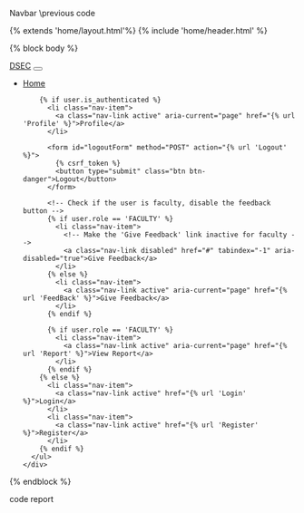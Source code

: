 Navbar \previous code 

{% extends 'home/layout.html'%}
{% include 'home/header.html' %}

{% block body %}
<nav class="navbar navbar-expand-lg bg-body-tertiary py-3 text-uppercase border-bottom border-light-subtle sticky-top">
  <div class="container">
    <a class="navbar-brand" href="#">DSEC</a>
    <button class="navbar-toggler" type="button" data-bs-toggle="collapse" data-bs-target="#navbarSupportedContent" aria-controls="navbarSupportedContent" aria-expanded="false" aria-label="Toggle navigation">
      <span class="navbar-toggler-icon"></span>
    </button>
    <div class="collapse navbar-collapse" id="navbarSupportedContent">
      <ul class="navbar-nav ms-auto mb-2 mb-lg-0 gap-4">
        <li class="nav-item">
          <a class="nav-link active" aria-current="page" href="{% url 'Home' %}">Home</a>
        </li>
        
        {% if user.is_authenticated %}
          <li class="nav-item">
            <a class="nav-link active" aria-current="page" href="{% url 'Profile' %}">Profile</a>
          </li>

          <form id="logoutForm" method="POST" action="{% url 'Logout' %}">
            {% csrf_token %}
            <button type="submit" class="btn btn-danger">Logout</button>
          </form>

          <!-- Check if the user is faculty, disable the feedback button -->
          {% if user.role == 'FACULTY' %}
            <li class="nav-item">
              <!-- Make the 'Give Feedback' link inactive for faculty -->
              <a class="nav-link disabled" href="#" tabindex="-1" aria-disabled="true">Give Feedback</a>
            </li>
          {% else %}
            <li class="nav-item">
              <a class="nav-link active" aria-current="page" href="{% url 'FeedBack' %}">Give Feedback</a>
            </li>
          {% endif %}

          {% if user.role == 'FACULTY' %}
            <li class="nav-item">
              <a class="nav-link active" aria-current="page" href="{% url 'Report' %}">View Report</a>
            </li>
          {% endif %}
        {% else %}
          <li class="nav-item">
            <a class="nav-link active" href="{% url 'Login' %}">Login</a>
          </li>
          <li class="nav-item">
            <a class="nav-link active" href="{% url 'Register' %}">Register</a>
          </li>
        {% endif %}
      </ul>
    </div>
  </div>
</nav>
{% endblock %}





code report 



<!DOCTYPE html>
<html lang="en">
<head>
    <meta charset="UTF-8">
    <meta name="viewport" content="width=device-width, initial-scale=1.0">
    <title>Feedback Report</title>
    <script src="https://cdn.jsdelivr.net/npm/chart.js"></script>
    <script src="https://cdnjs.cloudflare.com/ajax/libs/jspdf/2.5.1/jspdf.umd.min.js"></script>
    <script src="https://cdnjs.cloudflare.com/ajax/libs/html2canvas/0.4.1/html2canvas.min.js"></script>
    <style>
        /* Flexbox for responsive layout */
        .card-container {
            display: flex;
            flex-wrap: wrap;
            justify-content: center;
            gap: 20px; /* Space between cards */
        }

        /* Card styles */
        .card {
            border: 1px solid #ddd;
            border-radius: 8px;
            padding: 20px;
            box-shadow: 0 4px 8px rgba(0, 0, 0, 0.1);
            width: 100%;
            max-width: 400px; /* Maximum width for each card */
            margin: 10px;
            background-color: white;
        }

        .card h4 {
            font-size: 1.2rem;
            text-align: center;
        }

        /* Responsive canvas */
        .feedbackChart {
            width: 100%;
            height: auto;
            max-height: 400px;
        }

        /* Responsive typography */
        h2 {
            text-align: center;
        }

        /* table css  */
        table,th,td{
            border: 1px solid #000;
            border-collapse: collapse;
        }
        table {
            width: 100%;
            margin: 20px 0;
            
            
        }

        th, td {
            padding: 10px;
            text-align: center;
           
        }

        th {
            background-color: #f4f4f4;
        }

        /* Make the table responsive */
        @media (max-width: 768px) {
            table {
                display: block;
                overflow-x: auto;
                white-space: nowrap;
            }
        }

        /* Styling for mobile view */
        @media (max-width: 576px) {
            th, td {
                padding: 8px;
                font-size: 14px;
            }
        }

        /* Add some hover effect */
        tr:hover {
            background-color: #f1f1f1;
        }
         /* Print-specific styles */
    @media print {
        /* Hide the select box and the filter button during printing */
        #batchDepartmentForm, 
        #BatchButton,
        #downloadPDF {
            display: none;
        }
    @media print {
    nav.navbar {
      display: none !important;
    }
  }
        /* Ensure the table is properly displayed during printing */
        table {
            width: 100%;
            page-break-inside: avoid;
        }
        
    }
    </style>
</head>
<body>
    {% block body %}
    {% include 'home/navbar.html' %}

    <h2>Feedback Report</h2>
    <div class="container">
        <div class="row mt-4">
            <form method="post" action="" id="batchDepartmentForm">
                {% csrf_token %}
                <select name="batch_year" id="batchSelect" required>
                    <option value="">Select the batch</option>
                    {% for ans in Batches %}
                        <option value="{{ ans.Batchyear }}" {% if selected_batch == ans.Batchyear %}selected{% endif %}>
                            {{ ans.Batchyear }}
                        </option>
                    {% endfor %}
                </select>
                <select name="department" id="departmentSelect" required>
                    <option value="">Select the department</option>
                    {% for ans in depart %}
                        <option value="{{ ans.department }}" {% if selected_department == ans.department %}selected{% endif %}>
                            {{ ans.department }}
                        </option>
                    {% endfor %}
                </select>
                <button type="submit" class="btn btn-primary" id="BatchButton">Filter</button>
            </form>
        </div>

        <!-- Card container for responsive layout -->
        <div class="container" id="contentContainer" style="display: none;"> <!-- Hidden by default -->
            <div class="card-container">
                {% for subject in subject_feedback %}
                <div class="card">
                    <div class="card-body">
                        <h4 class="card-title">{{ subject.subject_detail__sub_name }}</h4>
                        <canvas id="feedbackChart-{{ forloop.counter }}" class="feedbackChart"></canvas>
                    </div>

                    <script>
                        var ctx = document.getElementById('feedbackChart-{{ forloop.counter }}').getContext('2d');
                        var feedbackChart = new Chart(ctx, {
                            type: 'bar',
                            data: {
                                labels: ['Average', 'Good', 'Very Good', 'Excellent'],
                                datasets: [{
                                    label: 'Feedback for {{ subject.subject_detail__sub_name }}',
                                    data: [
                                        {{ subject.average_count|default:0 }},
                                        {{ subject.good_count|default:0 }},
                                        {{ subject.very_good_count|default:0 }},
                                        {{ subject.excellent_count|default:0 }}
                                    ],
                                    backgroundColor: [
                                        'rgba(255, 99, 132, 0.2)',
                                        'rgba(54, 162, 235, 0.2)',
                                        'rgba(75, 192, 192, 0.2)',
                                        'rgba(153, 102, 255, 0.2)'
                                    ],
                                    borderColor: [
                                        'rgba(255, 99, 132, 1)',
                                        'rgba(54, 162, 235, 1)',
                                        'rgba(75, 192, 192, 1)',
                                        'rgba(153, 102, 255, 1)'
                                    ],
                                    borderWidth: 1
                                }]
                            },
                            options: {
                                scales: {
                                    y: {
                                        beginAtZero: true
                                    }
                                }
                            }
                        });
                    </script>
                </div>
                {% endfor %}
            </div>

            <h2 style="text-align: center;">Subject-Wise Feedback Report</h2>
            <table>
                <thead>
                    <tr>
                        <th>S.No</th>
                        <th>Subject</th>
                        <th>Faculty Name</th>
                        <th>Average (2)</th>
                        <th>Good (3)</th>
                        <th>Very Good (4)</th>
                        <th>Excellent (5)</th>
                        <th>Average Score</th> <!-- New column for average score -->
                    </tr>
                </thead>
                <tbody>
                    {% for subject in subject_feedback %}
                        <tr>
                            <td>{{ forloop.counter }}</td>
                            <td>{{ subject.subject_detail__sub_name }}/{{ subject.subject_detail__sub_code }}</td>
                            <td>{{ subject.staff_names }}</td>
                            <td>{{ subject.average_count | stringformat:'.2f'}}</td>
                            <td>{{ subject.good_count|default:0 }}</td>
                            <td>{{ subject.very_good_count|default:0 }}</td>
                            <td>{{ subject.excellent_count|default:0 }}</td>
                            <td>{{ subject.average_score|default:"N/A" }}</td> 
                        </tr>
                    {% endfor %}
                </tbody>
            </table>
            <button id="downloadPDF" class="btn btn-secondary">Download as PDF</button>
        </div>
    </div>
    {% endblock %}
    
    <script>  
        // JavaScript to toggle content visibility based on batch and department selection
        window.addEventListener('load', function () {
            var batchSelect = document.getElementById('batchSelect');
            var departmentSelect = document.getElementById('departmentSelect');
            var contentContainer = document.getElementById('contentContainer');
            var batchForm = document.getElementById('batchDepartmentForm');
    
            // Check if both batch and department are selected on page load
            toggleContentVisibility();
    
            // Add event listener for form submission
            batchForm.addEventListener('submit', function(event) {
                toggleContentVisibility();
            });
    
            function toggleContentVisibility() {
                // Check if both batch and department are selected
                if (batchSelect.value !== '' && departmentSelect.value !== '') {
                    contentContainer.style.display = 'block';
                } else {
                    contentContainer.style.display = 'none';
                }
            }
        });
         
    
        document.getElementById('downloadPDF').addEventListener('click', function () {
    // Hide certain elements for printing
    document.getElementById('downloadPDF').style.display = 'none';
    document.getElementById('batchDepartmentForm').style.display = 'none';
    document.getElementById('BatchButton').style.display = 'none';
    document.getElementById('footercontainer').style.display = 'none';
    document.querySelector('nav.navbar').style.display = 'none';

    

    // Trigger the print
    window.print();

    // Optionally: After printing, restore the visibility of hidden elements (if necessary)
    setTimeout(function () {
        document.getElementById('downloadPDF').style.display = 'block';
        document.getElementById('batchDepartmentForm').style.display = 'block';
        document.getElementById('BatchButton').style.display = 'block';
        document.querySelector('nav.navbar').style.display = 'block';

    }, 100);
});
    
    </script>
</body>

</html>
{% include 'home/footer.html' %} 


code register 

{% extends 'home/layout.html' %}
{% include 'home/header.html' %} 
{%load crispy_forms_tags %} 
{% block body %}
{% include 'home/navbar.html' %}


    
    <!-- <div class="container-fluid " style="margin-top: 100px;">
        <div class="col-md-offset-4 col-md-10">
            <h2 class="text-primary page-header text-center">User Registration</h2>
        </div>
        <div class=" col-md-offset-6 col-md-4 well bg-light" >
            <form  method="POST" autocomplete="off" >
                {% if messages %}
                    {% for message in messages %}
                        <div class="alert alert-{{message.tags}}">
                            {{message}}
                        </div>
                    {% endfor %}
                {% endif %}

                {% csrf_token %}
                {{ form|crispy }}
                <button type="submit" class="btn btn-primary">Register</button>
            </form>
            <div >
                <a href="{% url 'Login' %}">SignIn Now</a>
             </div>
        </div>
        
    </div> -->
    <div class="container" style="margin-top:70px;min-height:600px;">
        <div class="row">
          <div class="col-12">
            <h4 class="mb-3"> New User Registration</h4>
            <hr style="border-color:#b8bfc2;">
            
          </div>
        </div>
        <section class="py-4" >
          <div class="container">
            <div class="row">
              <div class="col-6">
                <form method="post" action="">
                  {% csrf_token %}
                  <div class="mb-4">
                    <label for="" class="form-label">User Name</label>
                    {{form.username}}
                  </div>
                  <div class="mb-4">
                    <label for="" class="form-label">Full Name / Register Number</label>
                    {{ form.name}}
                  </div>
                  <div class="mb-4">
                    <label for="" class="form-label">User Email</label>
                    {{form.email}}
                  </div>
                  <div class="mb-4">
                    <label for="" class="form-label">Password</label>
                    {{form.password1}}
                  </div>
                  <div class="mb-4">
                    <label for="" class="form-label">Confirm Password</label>
                    {{form.password2}}
                  </div>
                  <div class="mb-4">
                    <label for="designation" class="form-label">Designation</label>
                    {{ form.designation }}
                </div>
                  <button type="submit" class="btn btn-primary">Register</button>
                </form>
                <p class="my-2">Already user ? <a href="{% url 'Login' %}">Login Now</a> </p>
              </div>
              <div class="col-6">
                
                    {% if form.errors.username %}
                      <label class="text-danger d-block">{{ form.errors.username }}</label>
                    {% endif %}
                
                    {% if form.errors.email %}
                    <label class="text-danger d-block">{{ form.errors.email }}</label>
                    {% endif %}
                  
                    {% if form.errors.password1 %}
                    <label class="text-danger d-block">{{ form.errors.password1 }}</label>
                    {% endif %}
                  
                    {% if form.errors.password2 %}
                    <label class="text-danger d-block">{{ form.errors.password2 }}</label>
                    {% endif %}
                  
              </div>
            </div>
          </div>
        </section>
      </div>
    
  

{% endblock %}